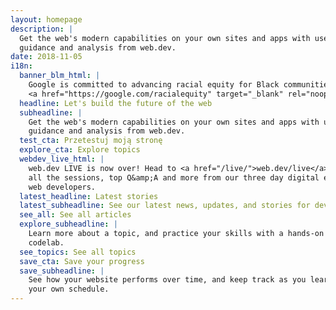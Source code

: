```yaml
---
layout: homepage
description: |
  Get the web's modern capabilities on your own sites and apps with useful
  guidance and analysis from web.dev.
date: 2018-11-05
i18n:
  banner_blm_html: |
    Google is committed to advancing racial equity for Black communities.
    <a href="https://google.com/racialequity" target="_blank" rel="noopener">See how</a>.
  headline: Let's build the future of the web
  subheadline: |
    Get the web's modern capabilities on your own sites and apps with useful
    guidance and analysis from web.dev.
  test_cta: Przetestuj moją stronę
  explore_cta: Explore topics
  webdev_live_html: |
    web.dev LIVE is now over! Head to <a href="/live/">web.dev/live</a> to watch
    all the sessions, top Q&amp;A and more from our three day digital event for
    web developers.
  latest_headline: Latest stories
  latest_subheadline: See our latest news, updates, and stories for developers.
  see_all: See all articles
  explore_subheadline: |
    Learn more about a topic, and practice your skills with a hands-on
    codelab.
  see_topics: See all topics
  save_cta: Save your progress
  save_subheadline: |
    See how your website performs over time, and keep track as you learn on
    your own schedule.
---
```

